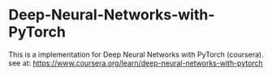 # Deep-Neural-Networks-with-PyTorch
This is a implementation for Deep Neural Networks with PyTorch (coursera).
see at: 
https://www.coursera.org/learn/deep-neural-networks-with-pytorch
